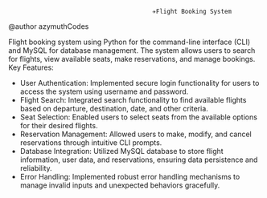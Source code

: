                                             ✈️Flight Booking System


@author azymuthCodes


Flight booking system using Python for the command-line interface (CLI) and MySQL for database management. The system allows users to search for flights, view available seats, make reservations, and manage bookings.
Key Features:
  - User Authentication: Implemented secure login functionality for users to access the system using username and password.
  - Flight Search: Integrated search functionality to find available flights based on departure, destination, date, and other criteria.
  - Seat Selection: Enabled users to select seats from the available options for their desired flights.
  - Reservation Management: Allowed users to make, modify, and cancel reservations through intuitive CLI prompts.
  - Database Integration: Utilized MySQL database to store flight information, user data, and reservations, ensuring data persistence and reliability.
  - Error Handling: Implemented robust error handling mechanisms to manage invalid inputs and unexpected behaviors gracefully.


